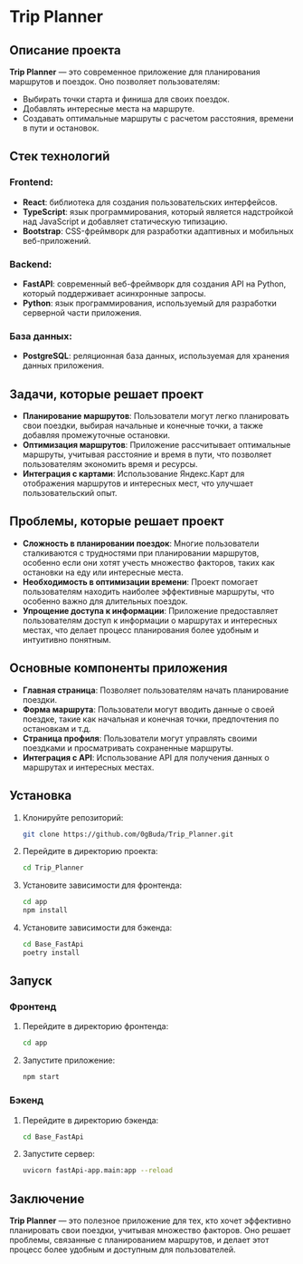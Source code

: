 # Trip Planner

## Описание проекта
**Trip Planner** — это современное приложение для планирования маршрутов и поездок. Оно позволяет пользователям:
- Выбирать точки старта и финиша для своих поездок.
- Добавлять интересные места на маршруте.
- Создавать оптимальные маршруты с расчетом расстояния, времени в пути и остановок.

## Стек технологий
### Frontend:
- **React**: библиотека для создания пользовательских интерфейсов.
- **TypeScript**: язык программирования, который является надстройкой над JavaScript и добавляет статическую типизацию.
- **Bootstrap**: CSS-фреймворк для разработки адаптивных и мобильных веб-приложений.

### Backend:
- **FastAPI**: современный веб-фреймворк для создания API на Python, который поддерживает асинхронные запросы.
- **Python**: язык программирования, используемый для разработки серверной части приложения.

### База данных:
- **PostgreSQL**: реляционная база данных, используемая для хранения данных приложения.

## Задачи, которые решает проект
- **Планирование маршрутов**: Пользователи могут легко планировать свои поездки, выбирая начальные и конечные точки, а также добавляя промежуточные остановки.
- **Оптимизация маршрутов**: Приложение рассчитывает оптимальные маршруты, учитывая расстояние и время в пути, что позволяет пользователям экономить время и ресурсы.
- **Интеграция с картами**: Использование Яндекс.Карт для отображения маршрутов и интересных мест, что улучшает пользовательский опыт.

## Проблемы, которые решает проект
- **Сложность в планировании поездок**: Многие пользователи сталкиваются с трудностями при планировании маршрутов, особенно если они хотят учесть множество факторов, таких как остановки на еду или интересные места.
- **Необходимость в оптимизации времени**: Проект помогает пользователям находить наиболее эффективные маршруты, что особенно важно для длительных поездок.
- **Упрощение доступа к информации**: Приложение предоставляет пользователям доступ к информации о маршрутах и интересных местах, что делает процесс планирования более удобным и интуитивно понятным.

## Основные компоненты приложения
- **Главная страница**: Позволяет пользователям начать планирование поездки.
- **Форма маршрута**: Пользователи могут вводить данные о своей поездке, такие как начальная и конечная точки, предпочтения по остановкам и т.д.
- **Страница профиля**: Пользователи могут управлять своими поездками и просматривать сохраненные маршруты.
- **Интеграция с API**: Использование API для получения данных о маршрутах и интересных местах.

## Установка
1. Клонируйте репозиторий:
   ```bash
   git clone https://github.com/0gBuda/Trip_Planner.git
   ```
2. Перейдите в директорию проекта:
   ```bash
   cd Trip_Planner
   ```
3. Установите зависимости для фронтенда:
   ```bash
   cd app
   npm install
   ```
4. Установите зависимости для бэкенда:
   ```bash
   cd Base_FastApi
   poetry install
   ```

## Запуск
### Фронтенд
1. Перейдите в директорию фронтенда:
   ```bash
   cd app
   ```
2. Запустите приложение:
   ```bash
   npm start
   ```

### Бэкенд
1. Перейдите в директорию бэкенда:
   ```bash
   cd Base_FastApi
   ```
2. Запустите сервер:
   ```bash
   uvicorn fastApi-app.main:app --reload
   ```

## Заключение
**Trip Planner** — это полезное приложение для тех, кто хочет эффективно планировать свои поездки, учитывая множество факторов. Оно решает проблемы, связанные с планированием маршрутов, и делает этот процесс более удобным и доступным для пользователей. 